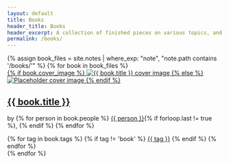 ```yaml
---
layout: default
title: Books
header_title: Books
header_excerpt: A collection of finished pieces on various topics, and bullshit.
permalink: /books/
---
```



  <div class="books_contain">
    {% assign book_files = site.notes | where_exp: "note", "note.path contains '/books/'" %}
    {% for book in book_files %}
      <div class="book-item">
        <a href="{{ site.baseurl }}{{ book.url }}" class="internal-link">
          {% if book.cover_image %}
            <img src="{{ book.cover_image }}" loading="lazy" class="book_image" alt="{{ book.title }} cover image">
          {% else %}
            <img src="/placeholder.jpg" loading="lazy" class="book_image" alt="Placeholder cover image">
          {% endif %}
        </a>
        <h2><a href="{{ site.baseurl }}{{ book.url }}" class="item-title internal-link">{{ book.title }}</a></h2>
        <p>by 
          {% for person in book.people %}
            <a href="/people/{{ person | downcase | replace: ' ', '-' }}" class="internal-link">{{ person }}</a>{% if forloop.last != true %}, {% endif %}
          {% endfor %}
        </p>
        <div class="item-tag-wrap">
          {% for tag in book.tags %}
            {% if tag != 'book' %}
              <a href="/tags/{{ tag | downcase }}" class="item-tag internal-link">{{ tag }}</a>
            {% endif %}
          {% endfor %}
        </div>
      </div>
    {% endfor %}
  </div>